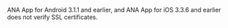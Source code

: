 ANA App for Android 3.1.1 and earlier, and ANA App for iOS 3.3.6 and earlier does not verify SSL certificates.